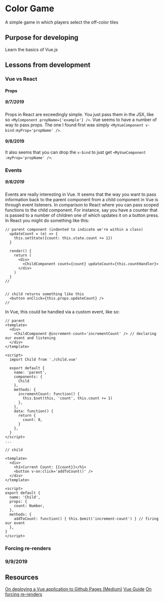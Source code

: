 # Color Game
A simple game in which players select the off-color tiles

## Purpose for developing
Learn the basics of Vue.js


## Lessons from development
### Vue vs React
#### Props
##### 9/7/2019
Props in React are exceedingly simple.  You just pass them in the JSX, like so ```<MyComponent propName={'example'} />```.  Vue seems to have a number of way to pass props.  The one I found first was simply ```<MyVueComponent v-bind:myProp='propName' />```.

#### 9/8/2019
It also seems that you can drop the ```v-bind``` to just get ```<MyVueComponent :myProp='propName' />```.

### Events
##### 9/8/2019
Events are really interesting in Vue.  It seems that the way you want to pass information back to the parent component from a child component in Vue is through event listeners.  In comparison to React where you can pass scoped functions to the child component.  For instance, say you have a counter that is passed to a number of children one of which updates it on a button press.  In React you might do something like this:

```
// parent component (indented to indicate we're within a class)
  updateCount = (e) => {
    this.setState({count: this.state.count += 1})
  }

  render() {
    return (
      <div>
        <ChildComponent count={count} updateCount={this.countHandler}>
      </div>
    )
  }
//


// child returns something like this
  <button onClick={this.props.updateCount} />
//

```

In Vue, this could be handled via a custom event, like so:
```
// parent
<template>
  <div>
    <ChildComponent @increment-count='incrementCount' /> // declaring our event and listening
  </div>
</template>

<script>
  import Child from './child.vue'

  export default {
    name: 'parent',
    components: {
      Child
    },
    methods: {
      incrementCount: function() {
        this.$set(this, 'count', this.count += 1)
      },
    },
    data: function() {
      return {
        count: 0,
      }
    },
  }
</script>
...

// child

<template>
  <div>
    <h1>Current Count: {{count}}</h1>
    <button v-on:click='addToCount()' />
  </div>
</template>

<script>
export default {
  name: 'Child',
  props: {
    count: Number,
  },
  methods: {
    addToCount: function() { this.$emit('increment-count') } // firing our event
  },
}
</script>

```

### Forcing re-renders
### 9/9/2019


## Resources
[On deploying a Vue application to Github Pages (Medium)](https://medium.com/@Roli_Dori/deploy-vue-cli-3-project-to-github-pages-ebeda0705fbd)
[Vue Guide](https://vuejs.org/v2/guide/)
[On forcing re-renders](https://michaelnthiessen.com/force-re-render/)
